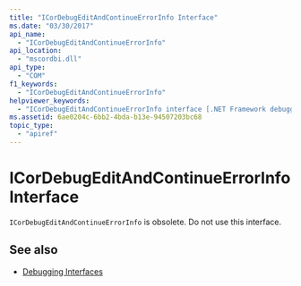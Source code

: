 ```yaml
---
title: "ICorDebugEditAndContinueErrorInfo Interface"
ms.date: "03/30/2017"
api_name: 
  - "ICorDebugEditAndContinueErrorInfo"
api_location: 
  - "mscordbi.dll"
api_type: 
  - "COM"
f1_keywords: 
  - "ICorDebugEditAndContinueErrorInfo"
helpviewer_keywords: 
  - "ICorDebugEditAndContinueErrorInfo interface [.NET Framework debugging]"
ms.assetid: 6ae0204c-6bb2-4bda-b13e-94507203bc68
topic_type: 
  - "apiref"
---
```

# ICorDebugEditAndContinueErrorInfo Interface
`ICorDebugEditAndContinueErrorInfo` is obsolete. Do not use this interface.  
  
## See also

- [Debugging Interfaces](debugging-interfaces.md)
